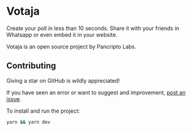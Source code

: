 # Votaja

Create your poll in less than 10 seconds. Share it with your friends in Whatsapp or even embed it in your website.

Votaja is an open source project by Pancripto Labs.

## Contributing

Giving a star on GitHub is wildly appreciated!

If you have seen an error or want to suggest and improvement, [post an issue](https://github.com/arnaugomez/votaja.front/issues/new).

To install and run the project:

```bash
yarn && yarn dev
```
